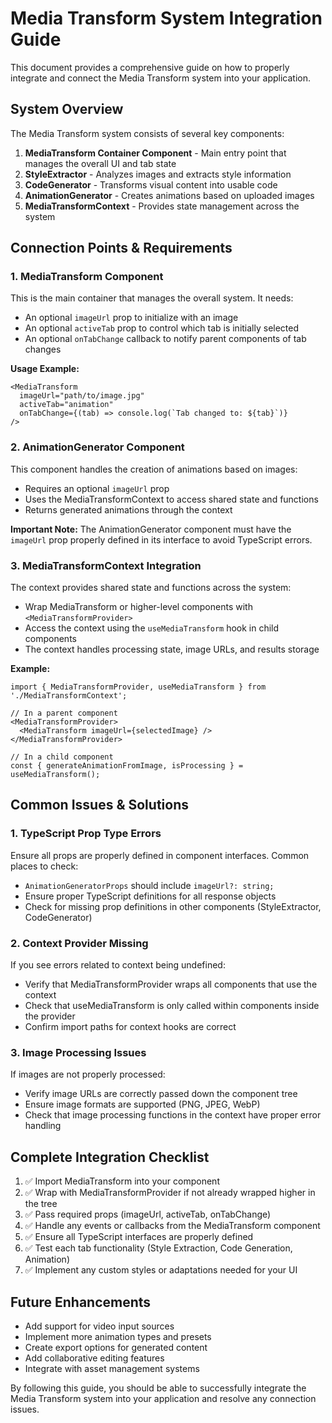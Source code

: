 
# Media Transform System Integration Guide

This document provides a comprehensive guide on how to properly integrate and connect the Media Transform system into your application.

## System Overview

The Media Transform system consists of several key components:

1. **MediaTransform Container Component** - Main entry point that manages the overall UI and tab state
2. **StyleExtractor** - Analyzes images and extracts style information
3. **CodeGenerator** - Transforms visual content into usable code
4. **AnimationGenerator** - Creates animations based on uploaded images
5. **MediaTransformContext** - Provides state management across the system

## Connection Points & Requirements

### 1. MediaTransform Component

This is the main container that manages the overall system. It needs:

- An optional `imageUrl` prop to initialize with an image
- An optional `activeTab` prop to control which tab is initially selected
- An optional `onTabChange` callback to notify parent components of tab changes

**Usage Example:**
```tsx
<MediaTransform 
  imageUrl="path/to/image.jpg"
  activeTab="animation"
  onTabChange={(tab) => console.log(`Tab changed to: ${tab}`)}
/>
```

### 2. AnimationGenerator Component

This component handles the creation of animations based on images:

- Requires an optional `imageUrl` prop
- Uses the MediaTransformContext to access shared state and functions
- Returns generated animations through the context

**Important Note:** The AnimationGenerator component must have the `imageUrl` prop properly defined in its interface to avoid TypeScript errors.

### 3. MediaTransformContext Integration

The context provides shared state and functions across the system:

- Wrap MediaTransform or higher-level components with `<MediaTransformProvider>`
- Access the context using the `useMediaTransform` hook in child components
- The context handles processing state, image URLs, and results storage

**Example:**
```tsx
import { MediaTransformProvider, useMediaTransform } from './MediaTransformContext';

// In a parent component
<MediaTransformProvider>
  <MediaTransform imageUrl={selectedImage} />
</MediaTransformProvider>

// In a child component
const { generateAnimationFromImage, isProcessing } = useMediaTransform();
```

## Common Issues & Solutions

### 1. TypeScript Prop Type Errors

Ensure all props are properly defined in component interfaces. Common places to check:

- `AnimationGeneratorProps` should include `imageUrl?: string;`
- Ensure proper TypeScript definitions for all response objects
- Check for missing prop definitions in other components (StyleExtractor, CodeGenerator)

### 2. Context Provider Missing

If you see errors related to context being undefined:

- Verify that MediaTransformProvider wraps all components that use the context
- Check that useMediaTransform is only called within components inside the provider
- Confirm import paths for context hooks are correct

### 3. Image Processing Issues

If images are not properly processed:

- Verify image URLs are correctly passed down the component tree
- Ensure image formats are supported (PNG, JPEG, WebP)
- Check that image processing functions in the context have proper error handling

## Complete Integration Checklist

1. ✅ Import MediaTransform into your component
2. ✅ Wrap with MediaTransformProvider if not already wrapped higher in the tree
3. ✅ Pass required props (imageUrl, activeTab, onTabChange)
4. ✅ Handle any events or callbacks from the MediaTransform component
5. ✅ Ensure all TypeScript interfaces are properly defined
6. ✅ Test each tab functionality (Style Extraction, Code Generation, Animation)
7. ✅ Implement any custom styles or adaptations needed for your UI

## Future Enhancements

- Add support for video input sources
- Implement more animation types and presets
- Create export options for generated content
- Add collaborative editing features
- Integrate with asset management systems

By following this guide, you should be able to successfully integrate the Media Transform system into your application and resolve any connection issues.
